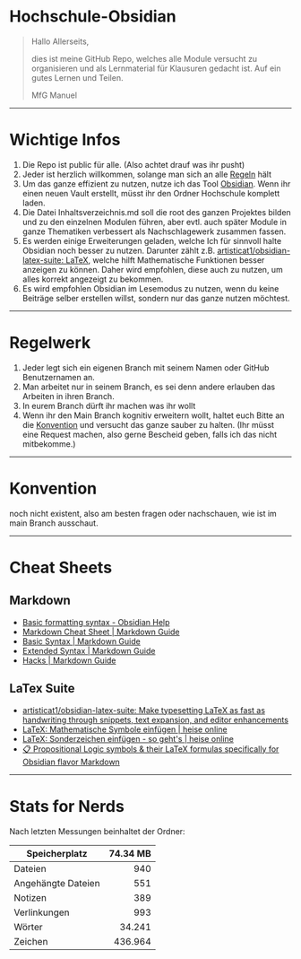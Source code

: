 # Hochschule-Obsidian

> Hallo Allerseits,
>
> dies ist meine GitHub Repo, welches alle Module versucht zu organisieren und als Lernmaterial für Klausuren gedacht ist. Auf ein gutes Lernen und Teilen.
>
> MfG
> Manuel

---

# Wichtige Infos

1. Die Repo ist public für alle. (Also achtet drauf was ihr pusht)
2. Jeder ist herzlich willkommen, solange man sich an alle [Regeln](#regelwerk) hält
3. Um das ganze effizient zu nutzen, nutze ich das Tool [Obsidian](https://obsidian.md/). Wenn ihr einen neuen Vault erstellt, müsst ihr den Ordner Hochschule komplett laden.
4. Die Datei Inhaltsverzeichnis.md soll die root des ganzen Projektes bilden und zu den einzelnen Modulen führen, aber evtl. auch später Module in ganze Thematiken verbessert als Nachschlagewerk zusammen fassen.
5. Es werden einige Erweiterungen geladen, welche Ich für sinnvoll halte Obsidian noch besser zu nutzen. Darunter zählt z.B. [artisticat1/obsidian-latex-suite: LaTeX](https://github.com/artisticat1/obsidian-latex-suite), welche hilft Mathematische Funktionen besser anzeigen zu können. Daher wird empfohlen, diese auch zu nutzen, um alles korrekt angezeigt zu bekommen.
6. Es wird empfohlen Obsidian im Lesemodus zu nutzen, wenn du keine Beiträge selber erstellen willst, sondern nur das ganze nutzen möchtest.

---

# Regelwerk

1. Jeder legt sich ein eigenen Branch mit seinem Namen oder GitHub Benutzernamen an.
2. Man arbeitet nur in seinem Branch, es sei denn andere erlauben das Arbeiten in ihren Branch.
3. In eurem Branch dürft ihr machen was ihr wollt
4. Wenn ihr den Main Branch kognitiv erweitern wollt, haltet euch Bitte an die [Konvention](#konvention) und versucht das ganze sauber zu halten. (Ihr müsst eine Request machen, also gerne Bescheid geben, falls ich das nicht mitbekomme.)

---

# Konvention

noch nicht existent, also am besten fragen oder nachschauen, wie ist im main Branch ausschaut.

---

# Cheat Sheets

## Markdown

- [Basic formatting syntax - Obsidian Help](https://help.obsidian.md/Editing+and+formatting/Basic+formatting+syntax)
- [Markdown Cheat Sheet | Markdown Guide](https://www.markdownguide.org/cheat-sheet/)
- [Basic Syntax | Markdown Guide](https://www.markdownguide.org/basic-syntax/#html)
- [Extended Syntax | Markdown Guide](https://www.markdownguide.org/extended-syntax/)
- [Hacks | Markdown Guide](https://www.markdownguide.org/hacks/)

## LaTex Suite

- [artisticat1/obsidian-latex-suite: Make typesetting LaTeX as fast as handwriting through snippets, text expansion, and editor enhancements](https://github.com/artisticat1/obsidian-latex-suite)
- [LaTeX: Mathematische Symbole einfügen | heise online](https://www.heise.de/tipps-tricks/LaTeX-Mathematische-Symbole-einfuegen-4996350.html)
- [LaTeX: Sonderzeichen einfügen - so geht's | heise online](https://www.heise.de/tipps-tricks/LaTeX-Sonderzeichen-einfuegen-so-geht-s-4366201.html)
- [📋 Propositional Logic symbols & their LaTeX formulas specifically for Obsidian flavor Markdown](https://gist.github.com/zudsniper/fe553bc6a4ee94fcdd74bf4eb0722043)

---

# Stats for Nerds

Nach letzten Messungen beinhaltet der Ordner:

| Speicherplatz      | 74.34 MB |
| ------------------ | -------: |
| Dateien            |      940 |
| Angehängte Dateien |      551 |
| Notizen            |      389 |
| Verlinkungen       |      993 |
| Wörter             |   34.241 |
| Zeichen            |  436.964 |
